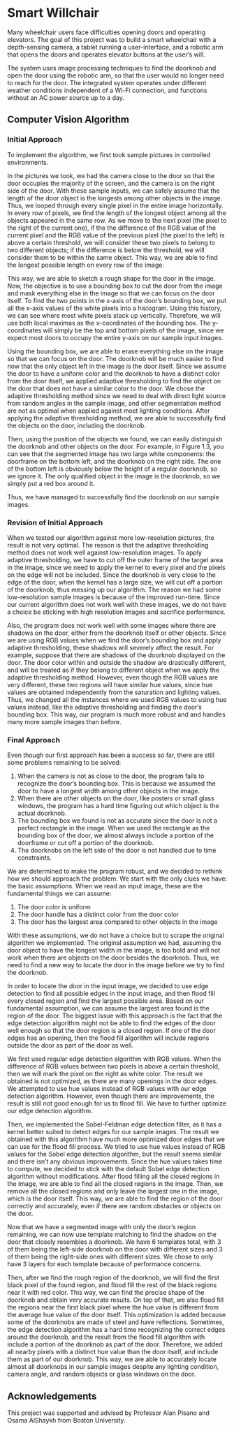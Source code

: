 # Smart Willchair

Many wheelchair users face difficulties opening doors and operating elevators. The goal of this project was to build a smart wheelchair with a depth-sensing camera, a tablet running a user-interface, and a robotic arm that opens the doors and operates elevator buttons at the user’s will. 

The system uses image processing techniques to find the doorknob and open the door using the robotic arm, so that the user would no longer need to reach for the door. The integrated system operates under different weather conditions independent of a Wi-Fi connection, and functions without an AC power source up to a day.

## Computer Vision Algorithm
### Initial Approach
To implement the algorithm, we first took sample pictures in controlled environments.  

In the pictures we took, we had the camera close to the door so that the door occupies the majority of the screen, and the camera is on the right side of the door. With these sample inputs, we can safely assume that the length of the door object is the longests among other objects in the image. Thus, we looped through every single pixel in the entire image horizontally. In every row of pixels, we find the length of the longest object among all the objects appeared in the same row. As we move to the next pixel (the pixel to the right of the current one), if the the difference of the RGB value of the current pixel and the RGB value of the previous pixel (the pixel to the left) is above a certain threshold, we will consider these two pixels to belong to two different objects; if the difference is below the threshold, we will consider them to be within the same object. This way, we are able to find the longest possible length on every row of the image.

This way, we are able to sketch a rough shape for the door in the image. Now, the objective is to use a bounding box to cut the door from the image and mask everything else in the image so that we can focus on the door itself. To find the two points in the x-axis of the door’s bounding box, we put all the x-axis values of the white pixels into a histogram. Using this history, we can see where most white pixels stack up vertically. Therefore, we will use both local maximas as the x-coordinates of the bounding box. The y-coordinates will simply be the top and bottom pixels of the image, since we expect most doors to occupy the entire y-axis on our sample input images.

Using the bounding box, we are able to erase everything else on the image so that we can focus on the door. The doorknob will be much easier to find now that the only object left in the image is the door itself. Since we assume the door to have a uniform color and the doorknob to have a distinct color from the door itself, we applied adaptive thresholding to find the object on the door that does not have a similar color to the door. We chose the adaptive thresholding method since we need to deal with direct light source from random angles in the sample image, and other segmentation method are not as optimal when applied against most lighting conditions. After applying the adaptive thresholding method, we are able to successfully find the objects on the door, including the doorknob.

Then, using the position of the objects we found, we can easily distinguish the doorknob and other objects on the door. For example, in Figure 1.3, you can see that the segmented image has two large white components: the doorframe on the bottom left, and the doorknob on the right side. The one of the bottom left is obviously below the height of a regular doorknob, so we ignore it. The only qualified object in the image is the doorknob, so we simply put a red box around it.

Thus, we have managed to successfully find the doorknob on our sample images.

### Revision of Initial Approach
When we tested our algorithm against more low-resolution pictures, the result is not very optimal. The reason is that the adaptive thresholding method does not work well against low-resolution images. To apply adaptive thresholding, we have to cut off the outer frame of the target area in the image, since we need to apply the kernel to every pixel and the pixels on the edge will not be included. Since the doorknob is very close to the edge of the door, when the kernel has a large size, we will cut off a portion of the doorknob, thus messing up our algorithm. The reason we had some low-resolution sample images is because of the improved run-time. Since our current algorithm does not work well with these images, we do not have a choice be sticking with high resolution images and sacrifice performance.

Also, the program does not work well with some images where there are shadows on the door, either from the doorknob itself or other objects. Since we are using RGB values when we find the door’s bounding box and apply adaptive thresholding, these shadows will severely affect the result. For example, suppose that there are shadows of the doorknob displayed on the door. The door color within and outside the shadow are drastically different, and will be treated as if they belong to different object when we apply the adaptive thresholding method. However, even though the RGB values are very different, these two regions will have similar hue values, since hue values are obtained independently from the saturation and lighting values. Thus, we changed all the instances where we used RGB values to using hue values instead, like the adaptive thresholding and finding the door’s bounding box. This way, our program is much more robust and and handles many more sample images than before.

### Final Approach
Even though our first approach has been a success so far, there are still some problems remaining to be solved:

1. When the camera is not as close to the door, the program fails to recognize the door’s bounding box. This is because we assumed the door to have a longest width among other objects in the image.
2. When there are other objects on the door, like posters or small glass windows, the program has a hard time figuring out which object is the actual doorknob.
3. The bounding box we found is not as accurate since the door is not a perfect rectangle in the image. When we used the rectangle as the bounding box of the door, we almost always include a portion of the doorframe or cut off a portion of the doorknob.
4. The doorknobs on the left side of the door is not handled due to time constraints.

We are determined to make the program robust, and we decided to rethink how we should approach the problem. We start with the only clues we have: the basic assumptions. When we read an input image, these are the fundamental things we can assume:
1. The door color is uniform
2. The door handle has a distinct color from the door color
3. The door has the largest area compared to other objects in the image

With these assumptions, we do not have a choice but to scrape the original algorithm we implemented. The original assumption we had, assuming the door object to have the longest width in the image, is too bold and will not work when there are objects on the door besides the doorknob. Thus, we need to find a new way to locate the door in the image before we try to find the doorknob.

In order to locate the door in the input image, we decided to use edge detection to find all possible edges in the input image, and then flood fill every closed region and find the largest possible area. Based on our fundamental assumption, we can assume the largest area found is the region of the door. The biggest issue with this approach is the fact that the edge detection algorithm might not be able to find the edges of the door well enough so that the door region is a closed region. If one of the door edges has an opening, then the flood fill algorithm will include regions outside the door as part of the door as well.

We first used regular edge detection algorithm with RGB values. When the difference of RGB values between two pixels is above a certain threshold, then we will mark the pixel on the right as white color. The result we obtained is not optimized, as there are many openings in the door edges. We attempted to use hue values instead of RGB values with our edge detection algorithm. However, even though there are improvements, the result is still not good enough for us to flood fill. We have to further optimize our edge detection algorithm.

Then, we implemented the Sobel-Feldman edge detection filter, as it has a kernel better suited to detect edges for our sample images. The result we obtained with this algorithm have much more optimized door edges that we can use for the flood fill process. We tried to use hue values instead of RGB values for the Sobel edge detection algorithm, but the result seems similar and there isn’t any obvious improvements. Since the hue values takes time to compute, we decided to stick with the default Sobel edge detection algorithm without modifications. After flood filling all the closed regions in the image, we are able to find all the closed regions in the image. Then, we remove all the closed regions and only leave the largest one in the image, which is the door itself. This way, we are able to find the region of the door correctly and accurately, even if there are random obstacles or objects on the door.

Now that we have a segmented image with only the door’s region remaining, we can now use template matching to find the shadow on the door that closely resembles a doorknob. We have 6 templates total, with 3 of them being the left-side doorknob on the door with different sizes and 3 of them being the right-side ones with different sizes. We chose to only have 3 layers for each template because of performance concerns.

Then, after we find the rough region of the doorknob, we will find the first black pixel of the found region, and flood fill the rest of the black regions near it with red color. This way, we can find the precise shape of the doorknob and obtain very accurate results. On top of that, we also flood fill the regions near the first black pixel where the hue value is different from the average hue value of the door itself. This optimization is added because some of the doorknobs are made of steel and have reflections. Sometimes, the edge detection algorithm has a hard time recognizing the correct edges around the doorknob, and the result from the flood fill algorithm with include a portion of the doorknob as part of the door. Therefore, we added all nearby pixels with a distinct hue value than the door itself, and include them as part of our doorknob. This way, we are able to accurately locate almost all doorknobs in our sample images despite any lighting condition, camera angle, and random objects or glass windows on the door.

## Acknowledgements
This project was supported and advised by Professor Alan Pisano and Osama AlShaykh from Boston University.
